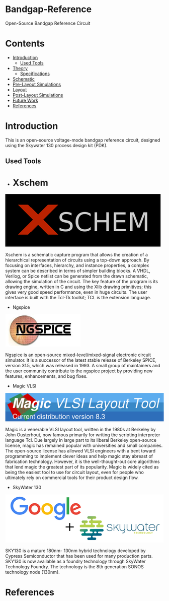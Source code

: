 # Bandgap-Reference
Open-Source Bandgap Reference Circuit

# Contents
- [Introduction](#Introduction)
  - [Used Tools](#Used-Tools)
- [Theory](#Theory)
  - [Specifications](#Specifications)
- [Schematic](#Schematic)
- [Pre-Layout Simulations](#Pre-Layout-Simulations)
- [Layout](#Layout)
- [Post-Layout Simulations](#Post-Layout-Simulations)
- [Future Work](#Future-Work)
- [References](#References)

# Introduction
This is an open-source voltage-mode bandgap reference circuit, designed using the Skywater 130 process design kit (PDK). 

## Used Tools

- # Xschem

![Xschem](https://github.com/CircuitCraftsman/Bandgap-Reference/blob/main/Images/Xschem.png)

Xschem is a schematic capture program that allows the creation of a hierarchical representation of circuits using a top-down approach. By focusing on interfaces, hierarchy, and instance properties, a complex system can be described in terms of simpler building blocks. A VHDL, Verilog, or Spice netlist can be generated from the drawn schematic, allowing the simulation of the circuit. The key feature of the program is its drawing engine, written in C and using the Xlib drawing primitives; this gives very good speed performance, even in huge circuits. The user interface is built with the Tcl-Tk toolkit; TCL is the extension language.


- Ngspice

![Ngspice](https://github.com/CircuitCraftsman/Bandgap-Reference/blob/main/Images/Ngspice_logo.jpg)

Ngspice is an open-source mixed-level/mixed-signal electronic circuit simulator. It is a successor of the latest stable release of Berkeley SPICE, version 3f.5, which was released in 1993. A small group of maintainers and the user community contribute to the ngspice project by providing new features, enhancements, and bug fixes.

- Magic VLSI

![Magic](https://github.com/CircuitCraftsman/Bandgap-Reference/blob/main/Images/Magic.png)

Magic is a venerable VLSI layout tool, written in the 1980s at Berkeley by John Ousterhout, now famous primarily for writing the scripting interpreter language Tcl. Due largely in large part to its liberal Berkeley open-source license, magic has remained popular with universities and small companies. The open-source license has allowed VLSI engineers with a bent toward programming to implement clever ideas and help magic stay abreast of fabrication technology. However, it is the well-thought-out core algorithms that lend magic the greatest part of its popularity. Magic is widely cited as being the easiest tool to use for circuit layout, even for people who ultimately rely on commercial tools for their product design flow.

- SkyWater 130

![Skywater 130](https://github.com/CircuitCraftsman/Bandgap-Reference/blob/main/Images/Skywater%20130.png)

SKY130 is a mature 180nm- 130nm hybrid technology developed by Cypress Semiconductor that has been used for many production parts. SKY130 is now available as a foundry technology through SkyWater Technology Foundry. The technology is the 8th generation SONOS technology node (130nm).






# References

